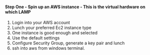 ####  Step One - Spin up an AWS instance - This is the virtual hardware on which LAMP 
1. Login into your AWS account
2. Lunch your preferred Ec2 instance type
3. One instance is good enough and selected
4. Use the default settings
5. Configure Security Group, generate a key pair and lunch
6. ssh into aws from windows terminal.

